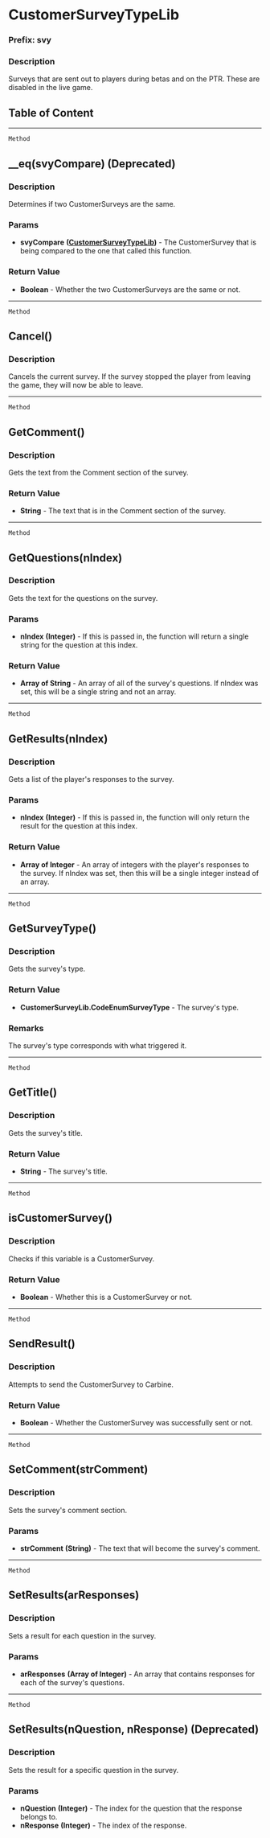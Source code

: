 CustomerSurveyTypeLib
=====================

### Prefix: svy

### Description

Surveys that are sent out to players during betas and on the PTR. These
are disabled in the live game.

Table of Content
---------------- 

<!-- toc -->

------------------------------------------------------------------------

`Method`

\_\_eq(svyCompare) (Deprecated)
-------------------------------

### Description

Determines if two CustomerSurveys are the same.

### Params

-   **svyCompare**
    **([CustomerSurveyTypeLib](../Classes/CustomerSurveyTypeLib.html))** -
    The CustomerSurvey that is being compared to the one that called
    this function.

### Return Value

-   **Boolean** - Whether the two CustomerSurveys are the same or not.

------------------------------------------------------------------------

`Method`

Cancel()
--------

### Description

Cancels the current survey. If the survey stopped the player from
leaving the game, they will now be able to leave.

------------------------------------------------------------------------

`Method`

GetComment()
------------

### Description

Gets the text from the Comment section of the survey.

### Return Value

-   **String** - The text that is in the Comment section of the survey.

------------------------------------------------------------------------

`Method`

GetQuestions(nIndex)
--------------------

### Description

Gets the text for the questions on the survey.

### Params

-   **nIndex** **(Integer)** - If this is passed in, the function will
    return a single string for the question at this index.

### Return Value

-   **Array of String** - An array of all of the survey's questions. If
    nIndex was set, this will be a single string and not an array.

------------------------------------------------------------------------

`Method`

GetResults(nIndex)
------------------

### Description

Gets a list of the player's responses to the survey.

### Params

-   **nIndex** **(Integer)** - If this is passed in, the function will
    only return the result for the question at this index.

### Return Value

-   **Array of Integer** - An array of integers with the player's
    responses to the survey. If nIndex was set, then this will be a
    single integer instead of an array.

------------------------------------------------------------------------

`Method`

GetSurveyType()
---------------

### Description

Gets the survey's type.

### Return Value

-   **CustomerSurveyLib.CodeEnumSurveyType** - The survey's type.

### Remarks

The survey's type corresponds with what triggered it.

------------------------------------------------------------------------

`Method`

GetTitle()
----------

### Description

Gets the survey's title.

### Return Value

-   **String** - The survey's title.

------------------------------------------------------------------------

`Method`

isCustomerSurvey()
------------------

### Description

Checks if this variable is a CustomerSurvey.

### Return Value

-   **Boolean** - Whether this is a CustomerSurvey or not.

------------------------------------------------------------------------

`Method`

SendResult()
------------

### Description

Attempts to send the CustomerSurvey to Carbine.

### Return Value

-   **Boolean** - Whether the CustomerSurvey was successfully sent or
    not.

------------------------------------------------------------------------

`Method`

SetComment(strComment)
----------------------

### Description

Sets the survey's comment section.

### Params

-   **strComment** **(String)** - The text that will become the survey's
    comment.

------------------------------------------------------------------------

`Method`

SetResults(arResponses)
-----------------------

### Description

Sets a result for each question in the survey.

### Params

-   **arResponses** **(Array of Integer)** - An array that contains
    responses for each of the survey's questions.

------------------------------------------------------------------------

`Method`

SetResults(nQuestion, nResponse) (Deprecated)
---------------------------------------------

### Description

Sets the result for a specific question in the survey.

### Params

-   **nQuestion** **(Integer)** - The index for the question that the
    response belongs to.
-   **nResponse** **(Integer)** - The index of the response.
